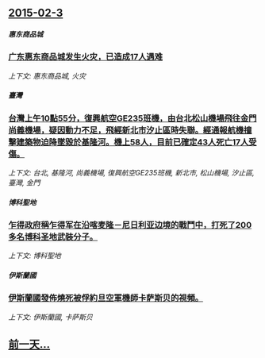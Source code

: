 ## [2015-02-3](/news/2015/02/3/index.md)

##### 惠东商品城
### [ 广东惠东商品城发生火灾，已造成17人遇难](/news/2015/02/3/广东惠东商品城发生火灾-已造成17人遇难.md)
_上下文: 惠东商品城, 火灾_

##### 臺灣
### [ 台灣上午10點55分，復興航空GE235班機，由台北松山機場飛往金門尚義機場，疑因動力不足，飛經新北市汐止區時失聯。經通報航機撞擊建築物迫降墜毀於基隆河。機上58人，目前已確定43人死亡17人受傷。 ](/news/2015/02/3/台灣上午10點55分-復興航空GE235班機-由台北松山機場飛往金門尚義機場-疑因動力不足-飛經新北市汐止區時失聯-經.md)
_上下文: 台北, 基隆河, 尚義機場, 復興航空GE235班機, 新北市, 松山機場, 汐止區, 臺灣, 金門_

##### 博科聖地
### [ 乍得政府稱乍得军在沿喀麦隆－尼日利亚边境的戰鬥中，打死了200多名博科圣地武裝分子。 ](/news/2015/02/3/乍得政府稱乍得军在沿喀麦隆-尼日利亚边境的戰鬥中-打死了200多名博科圣地武裝分子.md)
_上下文: 博科聖地_

##### 伊斯蘭國
### [ 伊斯蘭國發佈燒死被俘約旦空軍機師卡萨斯贝的視頻。 ](/news/2015/02/3/伊斯蘭國發佈燒死被俘約旦空軍機師卡萨斯贝的視頻.md)
_上下文: 伊斯蘭國, 卡萨斯贝_

## [前一天...](/news/2015/01/27/index.md)


